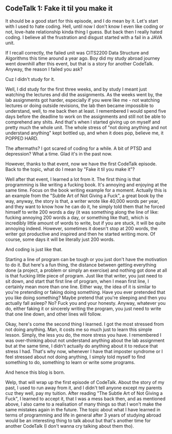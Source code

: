 ## CodeTalk 1: Fake it til you make it

It should be a good start for this episode, and I do mean by it. Let's start with I used to hate coding.
Hell, until now I don't know I even like coding or not, love-hate relationship kinda thing I guess. But 
back then I really hated coding. I believe all the frustration and disgust started with a fail in a JAVA 
unit. 

If I recall correctly, the failed unit was CITS2200 Data Structure and Algorithms this time around a year ago. 
Boy did my study abroad journey went downhill after this event, but that is a story for another CodeTalk. Anyway, 
the reason I failed you ask? 

Cuz I didn't study for it. 

Well, I did study for the first three weeks, and by study I meant just watching the lectures and did the 
assignments. As the weeks went by, the lab assignments got harder, especially if you were like me - 
not watching lectures or doing outside revisions, the lab then became impossible to understand, well, to me 
back then at least. I remembered I would spend five days before the deadline to work on the assignments and 
still not be able to comprehend any shits. And that's when I started giving up on myself and pretty much the 
whole unit. The whole stress of "not doing anything and not understand anything" kept bottled up, and when it 
does pop, believe me, it POPPED HARD. 

The aftermaths? I got scared of coding for a while. A bit of PTSD and depression? What a time. Glad it's in the 
past now.

However, thanks to that event, now we have the first CodeTalk episode. Back to the topic, what do I mean by
"Fake it til you make it"? 

Well after that event, I learned a lot from it. The first thing is that programming is like writing a fucking 
book. It's annoying and enjoying at the same time. Focus on the book writing example for a moment. Actually 
this is an example from the "Subtle Art of Not Giving a Fuck", a great book by the way, anyway, the story is 
that, a writer wrote like 40,000 words per year, and they want to know how he can do it, he simply told them 
that he forced himself to write 200 words a day (it was something along the line of like: fucking annoying 200 
words a day, or something like that), which is incredibly little amount of words to write, but if you are stuck,
it will be quite annoying indeed. However, sometimes it doesn't stop at 200 words, the writer got productive and 
inspired and then he started writing more. Of course, some days it will be literally just 200 words. 

And coding is just like that.

Starting a line of program can be tough or you just don't have the motivation to do it. But here's a fun thing,
the distance between getting everything done (a project, a problem or simply an exercise) and nothing got done at 
all is that fucking little piece of program. Just like that writer, you just need to sit down, and 
start that first line of program, when I mean first line, I certainly mean more than one line. Either way, the 
idea of it is similar to you're pretending or faking doing something. Have you ever pretended that you like doing
something? Maybe pretend that you're sleeping and then you actually fall asleep? No? Fuck you and your honesty.
Anyway, whatever you do, either faking it or sincerely writing the program, you just need to write that one line 
down, and other lines will follow. 

Okay, here's come the second thing I learned. I got the most stressed from not doing anything. Man, it costs me so 
much just to learn this simple lesson. Simply, the less you do, the more stress you have. I remembered I was over-thinking
about not understand anything about the lab assignment but at the same time, I didn't actually do anything about it 
to reduce that stress I had. That's why now, whenever I have that imposter syndrome or I feel stressed about not 
doing anything, I simply told myself to find something to do, something to learn or write some programs. 

And hence this blog is born.

Welp, that will wrap up the first episode of CodeTalk. About the story of my past, I used to run away from it, and I 
didn't tell anyone except my parents cuz they well, pay my tuition. After reading "The Subtle Art of Not Giving a
Fuck", I learned to accept it, that I was a mess back then, and as mentioned above, I also came to a realisation of 
many things so that I won't make the same mistakes again in the future. The topic about what I have learned in terms
of programming and life in general after 3 years of studying abroad would be an interesting thing to talk about but 
that's another time for another CodeTalk (I don't wanna cry talking about them tho).

